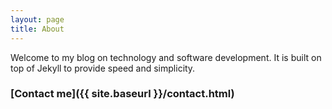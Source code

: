 ```yaml
---
layout: page
title: About
---
```


Welcome to my blog on technology and software development. It is built on top of Jekyll to provide speed and simplicity.

### [Contact me]({{ site.baseurl }}/contact.html)
<br>